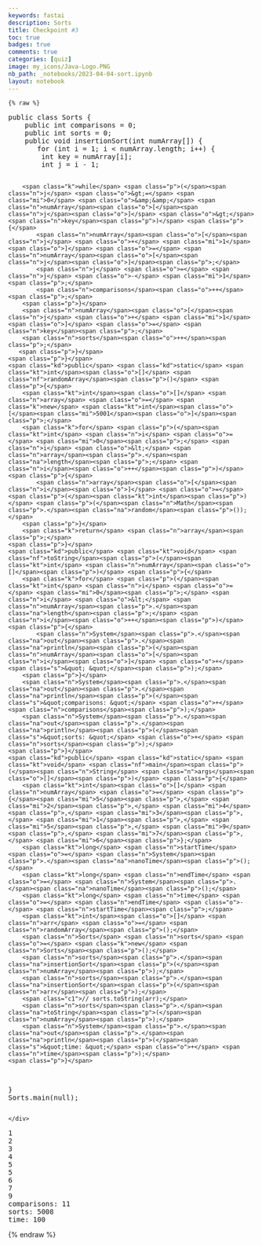 ```yaml
---
keywords: fastai
description: Sorts
title: Checkpoint #3
toc: true
badges: true
comments: true
categories: [quiz]
image: my_icons/Java-Logo.PNG
nb_path: _notebooks/2023-04-04-sort.ipynb
layout: notebook
---
```


<!--
#################################################
### THIS FILE WAS AUTOGENERATED! DO NOT EDIT! ###
#################################################
# file to edit: _notebooks/2023-04-04-sort.ipynb
-->

<div class="container" id="notebook-container">
        
    {% raw %}
    
<div class="cell border-box-sizing code_cell rendered">
<div class="input">

<div class="inner_cell">
    <div class="input_area">
<div class=" highlight hl-java"><pre><span></span><span class="kd">public</span> <span class="kd">class</span> <span class="nc">Sorts</span> <span class="p">{</span>
    <span class="kd">public</span> <span class="kt">int</span> <span class="n">comparisons</span> <span class="o">=</span> <span class="mi">0</span><span class="p">;</span>
    <span class="kd">public</span> <span class="kt">int</span> <span class="n">sorts</span> <span class="o">=</span> <span class="mi">0</span><span class="p">;</span>
    <span class="kd">public</span> <span class="kt">void</span> <span class="nf">insertionSort</span><span class="p">(</span><span class="kt">int</span> <span class="n">numArray</span><span class="o">[]</span><span class="p">)</span> <span class="p">{</span>
       <span class="k">for</span> <span class="p">(</span><span class="kt">int</span> <span class="n">i</span> <span class="o">=</span> <span class="mi">1</span><span class="p">;</span> <span class="n">i</span> <span class="o">&lt;</span> <span class="n">numArray</span><span class="p">.</span><span class="na">length</span><span class="p">;</span> <span class="n">i</span><span class="o">++</span><span class="p">)</span> <span class="p">{</span>
        <span class="kt">int</span> <span class="n">key</span> <span class="o">=</span> <span class="n">numArray</span><span class="o">[</span><span class="n">i</span><span class="o">]</span><span class="p">;</span>
        <span class="kt">int</span> <span class="n">j</span> <span class="o">=</span> <span class="n">i</span> <span class="o">-</span> <span class="mi">1</span><span class="p">;</span>

        <span class="k">while</span> <span class="p">(</span><span class="n">j</span> <span class="o">&gt;=</span> <span class="mi">0</span> <span class="o">&amp;&amp;</span> <span class="n">numArray</span><span class="o">[</span><span class="n">j</span><span class="o">]</span> <span class="o">&gt;</span> <span class="n">key</span><span class="p">)</span> <span class="p">{</span>
            <span class="n">numArray</span><span class="o">[</span><span class="n">j</span> <span class="o">+</span> <span class="mi">1</span><span class="o">]</span> <span class="o">=</span> <span class="n">numArray</span><span class="o">[</span><span class="n">j</span><span class="o">]</span><span class="p">;</span>
            <span class="n">j</span> <span class="o">=</span> <span class="n">j</span> <span class="o">-</span> <span class="mi">1</span><span class="p">;</span>
            <span class="n">comparisons</span><span class="o">++</span><span class="p">;</span>
        <span class="p">}</span>
        <span class="n">numArray</span><span class="o">[</span><span class="n">j</span> <span class="o">+</span> <span class="mi">1</span><span class="o">]</span> <span class="o">=</span> <span class="n">key</span><span class="p">;</span>
        <span class="n">sorts</span><span class="o">++</span><span class="p">;</span>
       <span class="p">}</span>
    <span class="p">}</span>
    <span class="kd">public</span> <span class="kd">static</span> <span class="kt">int</span><span class="o">[]</span> <span class="nf">randomArray</span><span class="p">()</span> <span class="p">{</span>
        <span class="kt">int</span><span class="o">[]</span> <span class="n">array</span> <span class="o">=</span> <span class="k">new</span> <span class="kt">int</span><span class="o">[</span><span class="mi">5001</span><span class="o">]</span><span class="p">;</span>
        <span class="k">for</span> <span class="p">(</span><span class="kt">int</span> <span class="n">i</span> <span class="o">=</span> <span class="mi">0</span><span class="p">;</span> <span class="n">i</span> <span class="o">&lt;</span> <span class="n">array</span><span class="p">.</span><span class="na">length</span><span class="p">;</span> <span class="n">i</span><span class="o">++</span><span class="p">)</span> <span class="p">{</span>
            <span class="n">array</span><span class="o">[</span><span class="n">i</span><span class="o">]</span> <span class="o">=</span> <span class="p">(</span><span class="kt">int</span><span class="p">)</span> <span class="p">(</span><span class="n">Math</span><span class="p">.</span><span class="na">random</span><span class="p">());</span>
        <span class="p">}</span>
        <span class="k">return</span> <span class="n">array</span><span class="p">;</span>
    <span class="p">}</span>
    <span class="kd">public</span> <span class="kt">void</span> <span class="nf">toString</span><span class="p">(</span><span class="kt">int</span> <span class="n">numArray</span><span class="o">[]</span><span class="p">)</span> <span class="p">{</span>
        <span class="k">for</span> <span class="p">(</span><span class="kt">int</span> <span class="n">i</span> <span class="o">=</span> <span class="mi">0</span><span class="p">;</span> <span class="n">i</span> <span class="o">&lt;</span> <span class="n">numArray</span><span class="p">.</span><span class="na">length</span><span class="p">;</span> <span class="n">i</span><span class="o">++</span><span class="p">)</span> <span class="p">{</span>
            <span class="n">System</span><span class="p">.</span><span class="na">out</span><span class="p">.</span><span class="na">println</span><span class="p">(</span><span class="n">numArray</span><span class="o">[</span><span class="n">i</span><span class="o">]</span> <span class="o">+</span> <span class="s">&quot; &quot;</span><span class="p">);</span>
        <span class="p">}</span>
        <span class="n">System</span><span class="p">.</span><span class="na">out</span><span class="p">.</span><span class="na">println</span><span class="p">(</span><span class="s">&quot;comparisons: &quot;</span> <span class="o">+</span> <span class="n">comparisons</span><span class="p">);</span>
        <span class="n">System</span><span class="p">.</span><span class="na">out</span><span class="p">.</span><span class="na">println</span><span class="p">(</span><span class="s">&quot;sorts: &quot;</span> <span class="o">+</span> <span class="n">sorts</span><span class="p">);</span>
    <span class="p">}</span>
    <span class="kd">public</span> <span class="kd">static</span> <span class="kt">void</span> <span class="nf">main</span><span class="p">(</span><span class="n">String</span> <span class="n">args</span><span class="o">[]</span><span class="p">)</span> <span class="p">{</span>
        <span class="kt">int</span><span class="o">[]</span> <span class="n">numArray</span> <span class="o">=</span> <span class="p">{</span><span class="mi">5</span><span class="p">,</span> <span class="mi">2</span><span class="p">,</span> <span class="mi">4</span><span class="p">,</span> <span class="mi">3</span><span class="p">,</span> <span class="mi">1</span><span class="p">,</span> <span class="mi">5</span><span class="p">,</span> <span class="mi">9</span><span class="p">,</span> <span class="mi">7</span><span class="p">,</span> <span class="mi">6</span><span class="p">};</span>
        <span class="kt">long</span> <span class="n">startTime</span> <span class="o">=</span> <span class="n">System</span><span class="p">.</span><span class="na">nanoTime</span><span class="p">();</span>
        <span class="kt">long</span> <span class="n">endTime</span> <span class="o">=</span> <span class="n">System</span><span class="p">.</span><span class="na">nanoTime</span><span class="p">();</span>
        <span class="kt">long</span> <span class="n">time</span> <span class="o">=</span> <span class="n">endTime</span> <span class="o">-</span> <span class="n">startTime</span><span class="p">;</span>
        <span class="kt">int</span><span class="o">[]</span> <span class="n">arr</span> <span class="o">=</span> <span class="n">randomArray</span><span class="p">();</span>
        <span class="n">Sorts</span> <span class="n">sorts</span> <span class="o">=</span> <span class="k">new</span> <span class="n">Sorts</span><span class="p">();</span>
        <span class="n">sorts</span><span class="p">.</span><span class="na">insertionSort</span><span class="p">(</span><span class="n">numArray</span><span class="p">);</span>
        <span class="n">sorts</span><span class="p">.</span><span class="na">insertionSort</span><span class="p">(</span><span class="n">arr</span><span class="p">);</span>
        <span class="c1">// sorts.toString(arr);</span>
        <span class="n">sorts</span><span class="p">.</span><span class="na">toString</span><span class="p">(</span><span class="n">numArray</span><span class="p">);</span>
        <span class="n">System</span><span class="p">.</span><span class="na">out</span><span class="p">.</span><span class="na">println</span><span class="p">(</span><span class="s">&quot;time: &quot;</span> <span class="o">+</span> <span class="n">time</span><span class="p">);</span>
    <span class="p">}</span>
<span class="p">}</span>
<span class="n">Sorts</span><span class="p">.</span><span class="na">main</span><span class="p">(</span><span class="kc">null</span><span class="p">);</span>
</pre></div>

    </div>
</div>
</div>

<div class="output_wrapper">
<div class="output">

<div class="output_area">

<div class="output_subarea output_stream output_stdout output_text">
<pre>1 
2 
3 
4 
5 
5 
6 
7 
9 
comparisons: 11
sorts: 5008
time: 100
</pre>
</div>
</div>

</div>
</div>

</div>
    {% endraw %}

</div>
 

